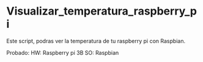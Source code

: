 # Visualizar_temperatura_raspberry_pi

Este script, podras ver la temperatura de tu raspberry pi con Raspbian.

Probado:
  HW: Raspberry pi 3B
  SO: Raspbian
 
